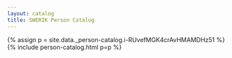 ```yaml
---
layout: catalog
title: SWERIK Person Catalog
---
```

{% assign p = site.data._person-catalog.i-RUvefMGK4crAvHMAMDHz51 %}
{% include person-catalog.html p=p %}

